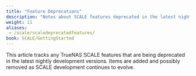 ```yaml
---
title: "Feature Deprecations"
description: "Notes about SCALE features deprecated in the latest nightly releases."
weight: 11
aliases:
 - /scale/scaledeprecatedfeatures/
book: SCALE/GettingStarted
---
```


This article tracks any TrueNAS SCALE features that are being deprecated in the latest nightly development versions.
Items are added and possibly removed as SCALE development continues to evolve.
